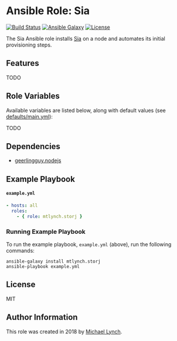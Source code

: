 # Ansible Role: Sia

[![Build Status](https://travis-ci.org/mtlynch/ansible-role-storj.svg?branch=master)](https://travis-ci.org/mtlynch/ansible-role-storj)
[![Ansible Galaxy](https://img.shields.io/badge/ansible--galaxy-storj-blue.svg?style=flat-square)](https://galaxy.ansible.com/mtlynch/storj)
[![License](http://img.shields.io/:license-mit-blue.svg?style=flat-square)](LICENSE)

The Sia Ansible role installs [Sia](https://storj.tech/) on a node and automates its initial provisioning steps.

## Features

TODO

## Role Variables

Available variables are listed below, along with default values (see [defaults/main.yml](defaults/main.yml)):

TODO

## Dependencies

* [geerlingguy.nodejs](https://galaxy.ansible.com/geerlingguy/nodejs/)

## Example Playbook

#### `example.yml`

```yaml
- hosts: all
  roles:
    - { role: mtlynch.storj }
```

### Running Example Playbook

To run the example playbook, `example.yml` (above), run the following commands:

```shell
ansible-galaxy install mtlynch.storj
ansible-playbook example.yml
```

## License

MIT

## Author Information

This role was created in 2018 by [Michael Lynch](https://mtlynch.io).
